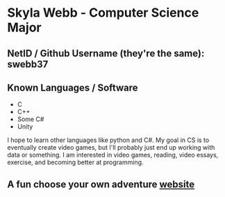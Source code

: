 # Skyla Webb - Computer Science Major
## NetID / Github Username (they're the same): swebb37

## Known Languages / Software
* C
* C++
* Some C#
* Unity

I hope to learn other languages like python and C#. My goal in 
CS is to eventually create video games, but I'll probably just end 
up working with data or something. I am interested in video
games, reading, video essays, exercise, and becoming better at programming.

## A fun choose your own adventure [website](https://chooseyourstory.com/)
